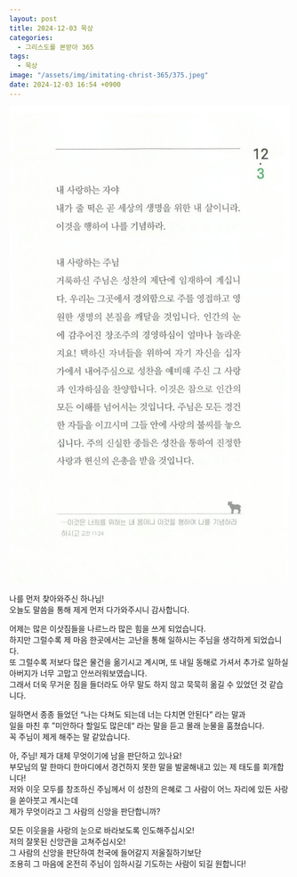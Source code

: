 ```yaml
---
layout: post
title: 2024-12-03 묵상
categories:
  - 그리스도를 본받아 365
tags:
  - 묵상
image: "/assets/img/imitating-christ-365/375.jpeg"
date: 2024-12-03 16:54 +0900
---
```


![image](/assets/img/imitating-christ-365/375.jpeg)

나를 먼저 찾아와주신 하나님!  
오늘도 말씀을 통해 제게 먼저 다가와주시니 감사합니다.  

어제는 많은 이삿짐들을 나르느라 많은 힘을 쓰게 되었습니다.  
하지만 그럴수록 제 마음 한곳에서는 고난을 통해 일하시는 주님을 생각하게 되었습니다.  
또 그럴수록 저보다 많은 물건을 옮기시고 계시며, 또 내일 동해로 가셔서 추가로 일하실 아버지가 너무 고맙고 안쓰러워보였습니다.  
그래서 더욱 무거운 짐을 들더라도 아무 말도 하지 않고 묵묵히 옮길 수 있었던 것 같습니다.  

일하면서 종종 들었던 “나는 다쳐도 되는데 너는 다치면 안된다” 라는 말과  
일을 마친 후 ”미안하다 할일도 많은데“ 라는 말을 듣고 몰래 눈물을 훔쳤습니다.  
꼭 주님이 제게 해주는 말 같았습니다.  

아, 주님! 제가 대체 무엇이기에 남을 판단하고 있나요!  
부모님의 말 한마디 한마디에서 경건하지 못한 말을 발굴해내고 있는 제 태도를 회개합니다!  
저와 이웃 모두를 창조하신 주님께서 이 성찬의 은혜로 그 사람이 어느 자리에 있든 사랑을 쏟아붓고 계시는데  
제가 무엇이라고 그 사람의 신앙을 판단합니까?  

모든 이웃을을 사랑의 눈으로 바라보도록 인도해주십시오!  
저의 잘못된 신앙관을 고쳐주십시오!  
그 사람의 신앙을 판단하여 천국에 들어갈지 저울질하기보단  
조용히 그 마음에 온전히 주님이 임하시길 기도하는 사람이 되길 원합니다!  